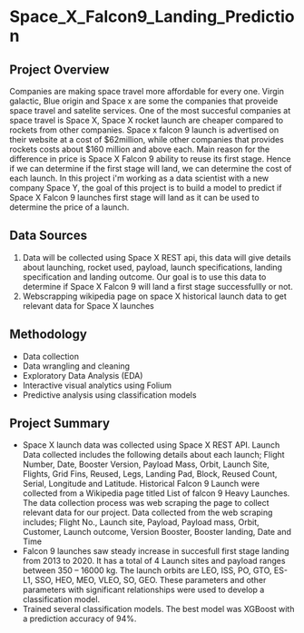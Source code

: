 # Space_X_Falcon9_Landing_Prediction
## Project Overview
  Companies are making space travel more affordable for every one. Virgin galactic, Blue origin and Space x are some the companies that proveide space travel and satelite services. One of the most succesful companies at space travel is Space X, Space X rocket launch are cheaper compared to rockets from other companies. Space x falcon 9 launch is advertised on their website at a cost of $62million, while other companies that provides rockets costs about $160 million and above each. Main reason for the difference in price is Space X Falcon 9 ability to reuse its first stage. Hence if we can determine if the first stage will land, we can determine the cost of each launch.
In this project i'm working as a data scientist with a new company Space Y, the goal of this project is to build a model to predict if Space X Falcon 9 launches first stage will land as it can be used to determine the price of a launch.

## Data Sources
1. Data will be collected using Space X REST api, this data will give details about launching, rocket used, payload, launch specifications, landing specification and landing outcome. Our goal is to use this data to determine if Space X Falcon 9 will land a first stage successfullly or not.
2. Webscrapping wikipedia page on space X historical launch data to get relevant data for Space X launches

## Methodology
<ul>
  <li>Data collection</li>
  <li>Data wrangling and cleaning</li>
  <li>Exploratory Data Analysis (EDA)</li> 
  <li>Interactive visual analytics using Folium</li>
  <li>Predictive analysis using classification models</li>
</ul>

## Project Summary
<ul>
  <li>Space X launch data was collected using Space X REST API. Launch Data collected includes the following details about each launch; Flight Number, Date, Booster Version, Payload Mass, Orbit, Launch Site, Flights, Grid Fins, Reused, Legs, Landing Pad, Block, Reused Count, Serial, Longitude and Latitude. Historical Falcon 9 Launch were collected from a Wikipedia page titled List of falcon 9 Heavy Launches. The data collection process was web scraping the page to collect relevant data for our project. Data collected from the web scraping includes; Flight No., Launch site, Payload, Payload mass, Orbit, Customer, Launch outcome, Version Booster, Booster landing, Date and Time</li> 
  <li>Falcon 9 launches saw steady increase in succesfull first stage landing from 2013 to 2020. It has a total of 4 Launch sites and payload ranges between 350 – 16000 kg. The launch orbits are LEO, ISS, PO, GTO, ES-L1, SSO, HEO, MEO, VLEO, SO, GEO. These parameters and other parameters with significant relationships were used to develop a classification model.</li>
  <li>Trained several classification models. The best model was XGBoost with a prediction accuracy of 94%.</li>
</ul>
